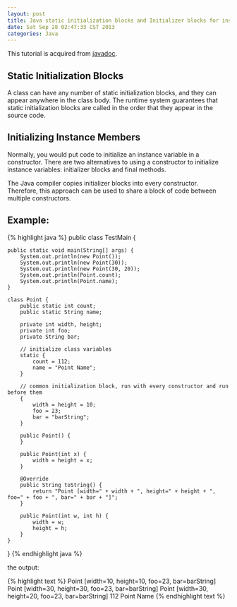 ```yaml
---
layout: post
title: Java static initialization blocks and Initializer blocks for instance variables
date: Sat Sep 28 02:47:33 CST 2013
categories: Java
---
```


This tutorial is acquired from [javadoc].

## Static Initialization Blocks

A class can have any number of static initialization blocks, and they can appear anywhere in the class body. The runtime system guarantees that static initialization blocks are called in the order that they appear in the source code.

## Initializing Instance Members

Normally, you would put code to initialize an instance variable in a constructor. There are two alternatives to using a constructor to initialize instance variables: initializer blocks and final methods.
	
The Java compiler copies initializer blocks into every constructor. Therefore, this approach can be used to share a block of code between multiple constructors.


## Example:

{% highlight java %}
public class TestMain {
 
	public static void main(String[] args) {
		System.out.println(new Point());
		System.out.println(new Point(30));
		System.out.println(new Point(30, 20));
		System.out.println(Point.count);
		System.out.println(Point.name);
	}
 
	class Point {
		public static int count;
		public static String name;
	 
		private int width, height;
		private int foo;
		private String bar;
	 
		// initialize class variables 
		static {
			count = 112;
			name = "Point Name";
		}
	 
		// common initialization block, run with every constructor and run before them
		{
			width = height = 10;
			foo = 23;
			bar = "barString";
		}
	 
		public Point() {
		}
	 
		public Point(int x) {
			width = height = x;
		}
	 
		@Override
		public String toString() {
			return "Point [width=" + width + ", height=" + height + ", foo=" + foo + ", bar=" + bar + "]";
		}
	 
		public Point(int w, int h) {
			width = w;
			height = h;
		}
	}
}
{% endhighlight java %}

the output:
	
{% highlight text %}
	Point [width=10, height=10, foo=23, bar=barString]
	Point [width=30, height=30, foo=23, bar=barString]
	Point [width=30, height=20, foo=23, bar=barString]
	112
	Point Name
{% endhighlight text %}

[javadoc]: http://docs.oracle.com/javase/tutorial/java/javaOO/initial.html
